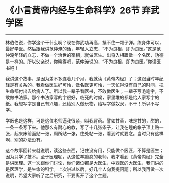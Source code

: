# 《小言黄帝内经与生命科学》26节 弃武学医

------

林伯伯说，你学这个干什么啊？现在你武功再高，抵不住一颗子弹。练身体可以，最好学医。然后跟我讲范仲淹的话，年轻人立志，“不为良相，即为良医。”这是范仲淹年轻的立志，不做一个治世的宰相，就做医生。出将入相跟做一个名医，功德是一样的。所以父亲说，你晓得吧，范仲淹说的，“不为良相，即为良医。”你读医书吧！

我讲这个故事，是因为差不多连着几个月，我就读《黄帝内经》了；这跟当时年纪轻是有关系的。我看做医生好可怜，做名医更可怜，一天忙得没有自己的时间，把生命都付出去给病人了。所以我一辈子看医书，不敢做医生；一辈子写毛笔字，不敢做书法家。那个书法家写的字很好，临死的时候，家里堆的都是给人家写字的纸。我想写字是自己有兴趣，还给别人做玩物，给写字做奴隶，不干！所以不写字。

学医也是这样，可是这位老师逼我很紧，叫我背药。譬如甘草，味是甘的，甜的，一条一条写下来。他那么有耐心的教，写了十几张条子，让我在睡的帐子顶上贴一张，起来床前面贴一张，厕所贴一张，住处帖一张，看到时就要念。当时只有这样啊，别的办法没有。

这个故事回转来就说明，读这些东西，记住没有用，只能做个医匠，不算是医生；因为只学了技术。至于医理呢，从这位羊癫疯的老师，我才看到《黄帝内经》完全是讲医理。这一次跟你们讨论，你们诸位都是大医生，中西医的大医生，我们讲的是医理学，是生命的科学。上次讲过以后，好几个人向我提问题；所以我再做一次说明，希望大家听了之后研究，不要离开了这个主题。